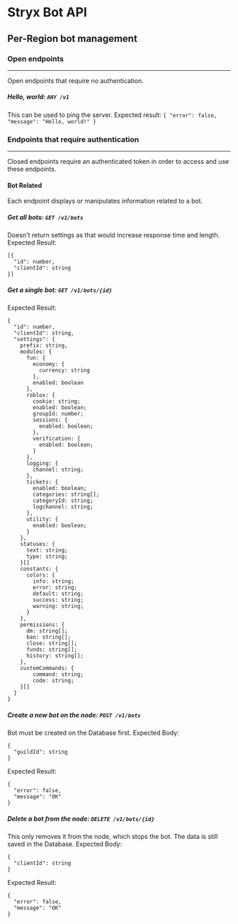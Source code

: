 # Stryx Bot API
## Per-Region bot management

### Open endpoints
---
Open endpoints that require no authentication.
##### Hello, world: `ANY /v1`
This can be used to ping the server.
Expected result: ```{ "error": false, "message": "Hello, world!" }```

### Endpoints that require authentication
---
Closed endpoints require an authenticated token in order to access and use these endpoints.

#### Bot Related
Each endpoint displays or manipulates information related to a bot.
##### Get all bots: `GET /v1/bots`
Doesn't return settings as that would increase response time and length.
Expected Result:
```
[{
  "id": number,
  "clientId": string
}]
```

##### Get a single bot: `GET /v1/bots/{id}`
Expected Result:
```
{
  "id": number,
  "clientId": string,
  "settings": {
    prefix: string,
    modules: {
      fun: {
        economy: {
          currency: string
        },
        enabled: boolean
      },
      roblox: {
        cookie: string;
        enabled: boolean;
        groupId: number;
        sessions: {
          enabled: boolean;
        },
        verification: {
          enabled: boolean;
        }
      },
      logging: {
        channel: string;
      },
      tickets: {
        enabled: boolean;
        categories: string[];
        categoryId: string;
        logchannel: string;
      },
      utility: {
        enabled: boolean;
      }
    },
    statuses: {
      text: string;
      type: string;
    }[]
    constants: {
      colors: {
        info: string;
        error: string;
        default: string;
        success: string;
        warning: string;
      }
    },
    permissions: {
      dm: string[];
      ban: string[];
      close: string[];
      funds: string[];
      history: string[];
    },
    customCommands: {
        command: string;
        code: string;
    }[]
  }
}
```

##### Create a new bot on the node: `POST /v1/bots`
Bot must be created on the Database first.
Expected Body:
```
{
  "guildId": string
}
```
Expected Result:
```
{
  "error": false,
  "message": "OK"
}
```

##### Delete a bot from the node: `DELETE /v1/bots/{id}`
This only removes it from the node, which stops the bot. The data is still saved in the Database.
Expected Body:
```
{
  "clientId": string
}
```
Expected Result:
```
{
  "error": false,
  "message": "OK"
}
```
